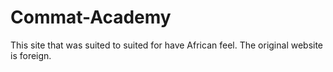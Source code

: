 # Commat-Academy
This site that was suited to suited for have African feel. The original website is foreign.
